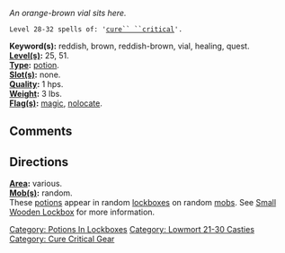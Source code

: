 *An orange-brown vial sits here.*

`Level 28-32 spells of: '`[`cure`` ``critical`](Cure_Critical "wikilink")`'.`

**Keyword(s):** reddish, brown, reddish-brown, vial, healing, quest.  
**[Level(s)](Object_Level "wikilink"):** 25, 51.  
**[Type](:Category:_Object_Types "wikilink"):**
[potion](:Category:_Potions "wikilink").  
**[Slot(s)](Object_Slots "wikilink"):** none.  
**[Quality](Object_Quality "wikilink"):** 1 hps.  
**[Weight](Object_Weight "wikilink"):** 3 lbs.  
**[Flag(s)](:Category:_Object_Flags "wikilink"):**
[magic](Magic_Flag "wikilink"), [nolocate](NoLocate_Flag "wikilink").  

## Comments

## Directions

**[Area](:Category:_Areas "wikilink"):** various.  
**[Mob(s)](:Category:_Mobs "wikilink"):** random.  
These [potions](:Category:_Potions "wikilink") appear in random
[lockboxes](Small_Wooden_Lockbox "wikilink") on random
[mobs](:Category:_Mobs "wikilink"). See [Small Wooden
Lockbox](Small_Wooden_Lockbox "wikilink") for more information.

[Category: Potions In
Lockboxes](Category:_Potions_In_Lockboxes "wikilink") [Category: Lowmort
21-30 Casties](Category:_Lowmort_21-30_Casties "wikilink") [Category:
Cure Critical Gear](Category:_Cure_Critical_Gear "wikilink")
